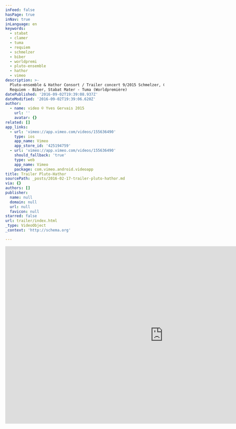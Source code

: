 ```yaml
---
inFeed: false
hasPage: true
inNav: true
inLanguage: en
keywords:
  - stabat
  - clamer
  - tuma
  - requiem
  - schmelzer
  - biber
  - worldpremi
  - pluto-ensemble
  - hathor
  - vimeo
description: >-
  Pluto-ensemble & Hathor Consort / Trailer concert 9/2015 Schmelzer, Clamer,
  Requiem - Biber, Stabat Mater - Tuma (Worldpremière)
datePublished: '2016-09-02T19:39:08.937Z'
dateModified: '2016-09-02T19:39:06.620Z'
author:
  - name: video © Yves Gervais 2015
    url: ''
    avatar: {}
related: []
app_links:
  - url: 'vimeo://app.vimeo.com/videos/155636490'
    type: ios
    app_name: Vimeo
    app_store_id: '425194759'
  - url: 'vimeo://app.vimeo.com/videos/155636490'
    should_fallback: 'true'
    type: web
    app_name: Vimeo
    package: com.vimeo.android.videoapp
title: Trailer Pluto-Hathor
sourcePath: _posts/2016-02-17-trailer-pluto-hathor.md
via: {}
authors: []
publisher:
  name: null
  domain: null
  url: null
  favicon: null
starred: false
url: trailer/index.html
_type: VideoObject
_context: 'http://schema.org'

---
```

<iframe src="https://cdn.embedly.com/widgets/media.html?src=https%3A%2F%2Fplayer.vimeo.com%2Fvideo%2F155636490&amp;url=https%3A%2F%2Fvimeo.com%2F155636490&amp;image=http%3A%2F%2Fi.vimeocdn.com%2Fvideo%2F556461494_1280.jpg&amp;key=b7d04c9b404c499eba89ee7072e1c4f7&amp;type=text%2Fhtml&amp;schema=vimeo" width="1000" height="563" scrolling="no" frameborder="0" allowfullscreen="allowfullscreen" style=""></iframe>